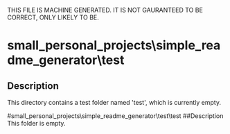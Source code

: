 THIS FILE IS MACHINE GENERATED. IT IS NOT GAURANTEED TO BE CORRECT, ONLY LIKELY TO BE.

# small_personal_projects\simple_readme_generator\test
## Description
This directory contains a test folder named 'test', which is currently empty.

#small_personal_projects\simple_readme_generator\test\test
##Description
This folder is empty.